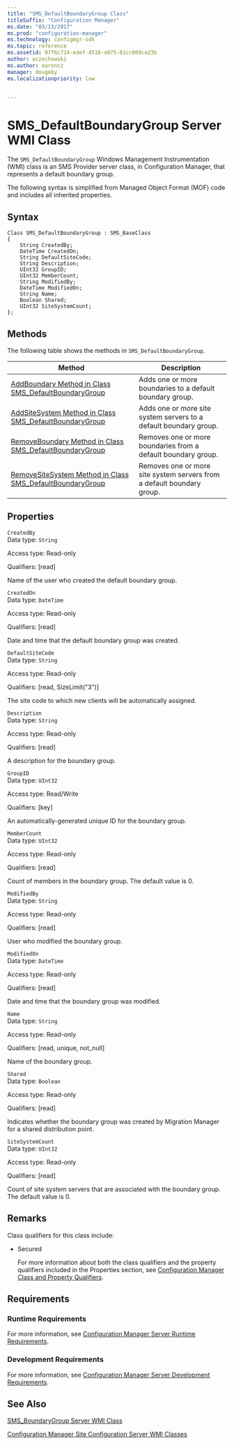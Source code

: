 ```yaml
---
title: "SMS_DefaultBoundaryGroup Class"
titleSuffix: "Configuration Manager"
ms.date: "03/13/2017"
ms.prod: "configuration-manager"
ms.technology: configmgr-sdk
ms.topic: reference
ms.assetid: 07f6c724-edef-4518-a975-81cc009ca23b
author: aczechowski
ms.author: aaroncz
manager: dougebyms.localizationpriority: low


---
```

# SMS_DefaultBoundaryGroup Server WMI Class

The `SMS_DefaultBoundaryGroup` Windows Management Instrumentation (WMI) class is an SMS Provider server class, in Configuration Manager, that represents a default boundary group.

 The following syntax is simplified from Managed Object Format (MOF) code and includes all inherited properties.  

## Syntax  

```  
Class SMS_DefaultBoundaryGroup : SMS_BaseClass  
{  
    String CreatedBy;
    DateTime CreatedOn;
    String DefaultSiteCode;
    String Description;
    UInt32 GroupID;
    UInt32 MemberCount;
    String ModifiedBy;
    DateTime ModifiedOn;
    String Name;
    Boolean Shared;
    UInt32 SiteSystemCount;
};  
```  

## Methods  
 The following table shows the methods in `SMS_DefaultBoundaryGroup`.  

|Method|Description|  
|------------|-----------------|  
|[AddBoundary Method in Class SMS_DefaultBoundaryGroup](../../../../../develop/reference/core/servers/configure/addboundary-method-in-class-sms-defaultboundarygroup.md)|Adds one or more boundaries to a default boundary group.|  
|[AddSiteSystem Method in Class SMS_DefaultBoundaryGroup](../../../../../develop/reference/core/servers/configure/addsitesystem-method-in-class-sms-defaultboundarygroup.md)|Adds one or more site system servers to a default boundary group.|
|[RemoveBoundary Method in Class SMS_DefaultBoundaryGroup](../../../../../develop/reference/core/servers/configure/removeboundary-method-in-class-sms-defaultboundarygroup.md)|Removes one or more boundaries from a default boundary group.|  
|[RemoveSiteSystem Method in Class SMS_DefaultBoundaryGroup](../../../../../develop/reference/core/servers/configure/removesitesystem-method-in-class-sms-defaultboundarygroup.md)|Removes one or more site system servers from a default boundary group.|

## Properties  
 `CreatedBy`  
 Data type: `String`  

 Access type: Read-only  

 Qualifiers: [read]  

 Name of the user who created the default boundary group.

 `CreatedOn`  
 Data type: `DateTime`  

 Access type: Read-only  

 Qualifiers: [read]  

 Date and time that the default boundary group was created.

 `DefaultSiteCode`  
 Data type: `String`  

 Access type: Read-only  

 Qualifiers: [read, SizeLimit("3")]  

 The site code to which new clients will be automatically assigned.

 `Description`  
 Data type: `String`  

 Access type: Read-only  

 Qualifiers: [read]  

 A description for the boundary group.

 `GroupID`  
 Data type: `UInt32`  

 Access type: Read/Write  

 Qualifiers: [key]  

 An automatically-generated unique ID for the boundary group.

 `MemberCount`  
 Data type: `UInt32`  

 Access type: Read-only  

 Qualifiers: [read]  

 Count of members in the boundary group. The default value is 0.

 `ModifiedBy`  
 Data type: `String`  

 Access type: Read-only  

 Qualifiers: [read]  

 User who modified the boundary group.

 `ModifiedOn`  
 Data type: `DateTime`  

 Access type: Read-only  

 Qualifiers: [read]  

 Date and time that the boundary group was modified.

 `Name`  
 Data type: `String`  

 Access type: Read-only  

 Qualifiers: [read, unique, not_null]  

 Name of the boundary group.

 `Shared`  
 Data type: `Boolean`  

 Access type: Read-only  

 Qualifiers: [read]  

 Indicates whether the boundary group was created by Migration Manager for a shared distribution point.

`SiteSystemCount`  
 Data type: `UInt32`  

 Access type: Read-only  

 Qualifiers: [read]  

 Count of site system servers that are associated with the boundary group. The default value is 0.


## Remarks

 Class qualifiers for this class include:

- Secured

  For more information about both the class qualifiers and the property qualifiers included in the Properties section, see [Configuration Manager Class and Property Qualifiers](../../../../../develop/reference/misc/class-and-property-qualifiers.md).

## Requirements  

### Runtime Requirements  
 For more information, see [Configuration Manager Server Runtime Requirements](../../../../../develop/core/reqs/server-runtime-requirements.md).  

### Development Requirements  
 For more information, see [Configuration Manager Server Development Requirements](../../../../../develop/core/reqs/server-development-requirements.md).  

 ## See Also   
 [SMS_BoundaryGroup Server WMI Class](../../../../../develop/reference/core/servers/configure/sms_boundarygroup-server-wmi-class.md)

 [Configuration Manager Site Configuration Server WMI Classes](../../../../../develop/reference/core/servers/configure/site-configuration-server-wmi-classes.md)
